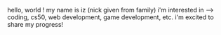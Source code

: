 hello, world !
my name is iz (nick given from family)
i'm interested in --> coding, cs50, web development, game development, etc.
i'm excited to share my progress!
